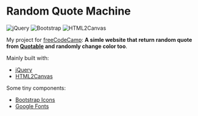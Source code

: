 # Random Quote Machine

![jQuery](https://img.shields.io/badge/jQuery-0769AD?style=for-the-badge&logo=jquery&logoColor=white) ![Bootstrap](https://img.shields.io/badge/Bootstrap%20Icons-563D7C?style=for-the-badge&logo=bootstrap&logoColor=white) ![HTML2Canvas](https://img.shields.io/badge/HTML2Canvas-239120?style=for-the-badge&logo=html5&logoColor=white)

My project for [freeCodeCamp](https://www.freecodecamp.org/learn/front-end-development-libraries): **A simle website that return random quote from [Quotable](https://github.com/lukePeavey/quotable) and randomly change color too**.

Mainly built with:
* [jQuery](https://jquery.com/)
* [HTML2Canvas](https://html2canvas.hertzen.com)

Some tiny components:
* [Bootstrap Icons](https://icons.getbootstrap.com)
* [Google Fonts](https://fonts.google.com)